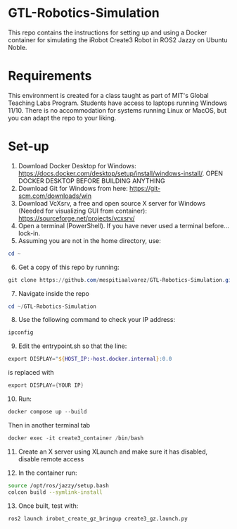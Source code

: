 # GTL-Robotics-Simulation
This repo contains the instructions for setting up and using a Docker container for simulating the iRobot Create3 Robot in ROS2 Jazzy on Ubuntu Noble.

# Requirements
This environment is created for a class taught as part of MIT's Global Teaching Labs Program. Students have access to laptops running Windows 11/10. There is no accommodation for systems running Linux or MacOS, but you can adapt the repo to your liking.

# Set-up
1. Download Docker Desktop for Windows: https://docs.docker.com/desktop/setup/install/windows-install/. OPEN DOCKER DESKTOP BEFORE BUILDING ANYTHING
2. Download Git for Windows from here: https://git-scm.com/downloads/win
3. Download VcXsrv, a free and open source X server for Windows (Needed for visualizing GUI from container): https://sourceforge.net/projects/vcxsrv/
4. Open a terminal (PowerShell). If you have never used a terminal before... lock-in.
5. Assuming you are not in the home directory, use:
```powershell 
cd ~
```
6. Get a copy of this repo by running:  
```powershell
git clone https://github.com/mespitiaalvarez/GTL-Robotics-Simulation.git
```
7. Navigate inside the repo
```powershell
cd ~/GTL-Robotics-Simulation
```

8. Use the following command to check your IP address:
```powershell
ipconfig
```

9. Edit the entrypoint.sh so that the line:
```powershell
export DISPLAY="${HOST_IP:-host.docker.internal}:0.0
```
is replaced with 
```powershell
export DISPLAY={YOUR IP}
```

10. Run:
```powershell
docker compose up --build
```

Then in another terminal tab

```powershell
docker exec -it create3_container /bin/bash
```

11. Create an X server using XLaunch and make sure it has disabled, disable remote access

12. In the container run:
```bash
source /opt/ros/jazzy/setup.bash
colcon build --symlink-install
```

13. Once built, test with:
```bash
ros2 launch irobot_create_gz_bringup create3_gz.launch.py
```